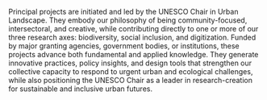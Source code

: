 Principal projects are initiated and led by the UNESCO Chair in Urban Landscape. They embody our philosophy of being community-focused, intersectoral, and creative, while contributing directly to one or more of our three research axes: biodiversity, social inclusion, and digitization. Funded by major granting agencies, government bodies, or institutions, these projects advance both fundamental and applied knowledge. They generate innovative practices, policy insights, and design tools that strengthen our collective capacity to respond to urgent urban and ecological challenges, while also positioning the UNESCO Chair as a leader in research-creation for sustainable and inclusive urban futures.